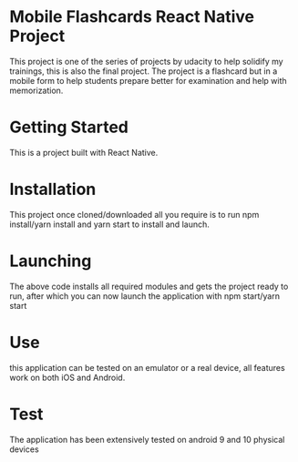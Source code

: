 # Mobile Flashcards React Native Project
This project is one of the series of projects by udacity to help solidify my trainings, this is also the final project.
The project is a flashcard but in a mobile form to help students prepare better for examination and help with memorization.

# Getting Started
This is a project built with React Native.

# Installation
This project once cloned/downloaded all you require is to run
npm install/yarn install and yarn start to install and launch.

# Launching
The above code installs all required modules and gets the project ready to run, after which you can now launch the application with
npm start/yarn start

# Use
this application can be tested on an emulator or a real device, all features work on both iOS and Android.

# Test
The application has been extensively tested on android 9 and 10 physical devices